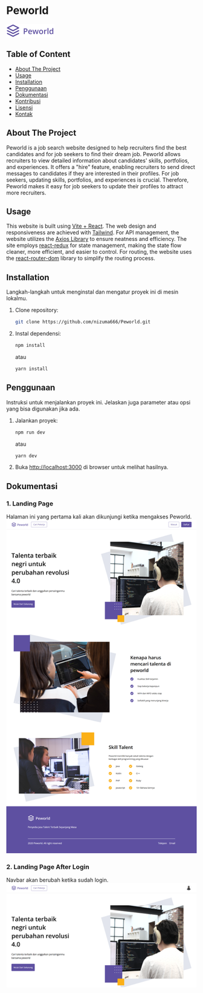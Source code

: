 # Peworld
![Logo](src/assets/icons/logo-png.png)

## Table of Content

- [About The Project](#about-the-project)
- [Usage](#usage)
- [Installation](#installation)
- [Penggunaan](#penggunaan)
- [Dokumentasi](#dokumentasi)
- [Kontribusi](#kontribusi)
- [Lisensi](#lisensi)
- [Kontak](#kontak)

## About The Project
Peworld is a job search website designed to help recruiters find the best candidates and for job seekers to find their dream job. Peworld allows recruiters to view detailed information about candidates' skills, portfolios, and experiences. It offers a "hire" feature, enabling recruiters to send direct messages to candidates if they are interested in their profiles. For job seekers, updating skills, portfolios, and experiences is crucial. Therefore, Peworld makes it easy for job seekers to update their profiles to attract more recruiters.

## Usage
This website is built using [Vite + React](https://vitejs.dev/). The web design and responsiveness are achieved with [Tailwind](https://tailwindcss.com/). For API management, the website utilizes the [Axios Library](https://axios-http.com/) to ensure neatness and efficiency. The site employs [react-redux](https://react-redux.js.org/) for state management, making the state flow cleaner, more efficient, and easier to control. For routing, the website uses the [react-router-dom](https://reactrouter.com/en/main) library to simplify the routing process.

## Installation

Langkah-langkah untuk menginstal dan mengatur proyek ini di mesin lokalmu.

1. Clone repository:
    ```bash
    git clone https://github.com/nizuma666/Peworld.git
    ```
2. Instal dependensi:
    ```bash
    npm install
    ```
    atau
    ```bash
    yarn install
    ```

## Penggunaan

Instruksi untuk menjalankan proyek ini. Jelaskan juga parameter atau opsi yang bisa digunakan jika ada.

1. Jalankan proyek:
    ```bash
    npm run dev
    ```
    atau
    ```bash
    yarn dev
    ```
2. Buka [http://localhost:3000](http://localhost:3000) di browser untuk melihat hasilnya.

## Dokumentasi
### 1. Landing Page
Halaman ini yang pertama kali akan dikunjungi ketika mengakses Peworld.
![landing-page-desktop](/public/doc-peworld/landing-page-before-login.png)
### 2. Landing Page After Login
Navbar akan berubah ketika sudah login.
![landing-page-desktop](/public/doc-peworld/landing-page.png)
